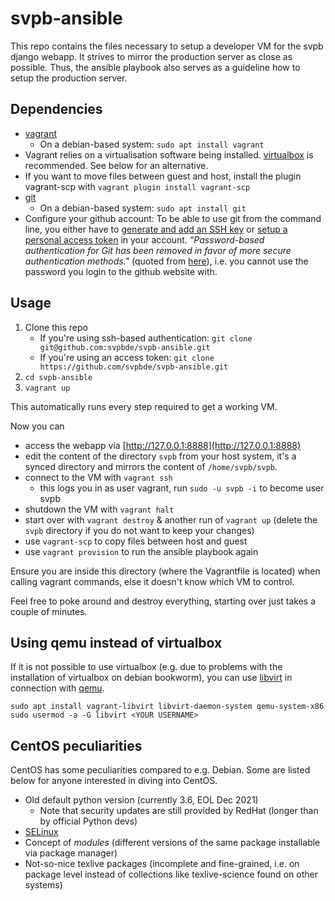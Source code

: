 svpb-ansible
============

This repo contains the files necessary to setup a developer VM for the svpb
django webapp.
It strives to mirror the production server as close as possible.
Thus, the ansible playbook also serves as a guideline how to setup the
production server.

Dependencies
------------
* [vagrant](https://developer.hashicorp.com/vagrant/downloads)
  * On a debian-based system: `sudo apt install vagrant`
* Vagrant relies on a virtualisation software being installed.
  [virtualbox](https://www.virtualbox.org/) is recommended.
  See below for an alternative.
* If you want to move files between guest and host, install the plugin 
  vagrant-scp with `vagrant plugin install vagrant-scp`
* [git](https://git-scm.org/downloads)
  * On a debian-based system: `sudo apt install git`
* Configure your github account: To be able to use git from the command line, you either have to [generate and add an SSH key](https://docs.github.com/en/authentication/connecting-to-github-with-ssh/generating-a-new-ssh-key-and-adding-it-to-the-ssh-agent) or [setup a personal access token](https://docs.github.com/en/authentication/keeping-your-account-and-data-secure/creating-a-personal-access-token) in your account.
*"Password-based authentication for Git has been removed in favor of more secure authentication methods."* (quoted from [here](https://docs.github.com/en/get-started/getting-started-with-git/about-remote-repositories#cloning-with-https-urls)), i.e. you cannot use the password you login to the github website with.

Usage
-----
1. Clone this repo
    * If you're using ssh-based authentication: `git clone git@github.com:svpbde/svpb-ansible.git`
    * If you're using an access token: `git clone https://github.com/svpbde/svpb-ansible.git`
2. `cd svpb-ansible`
3. `vagrant up`

This automatically runs every step required to get a working VM.

Now you can
* access the webapp via [http://127.0.0.1:8888](http://127.0.0.1:8888)
* edit the content of the directory `svpb` from your host system, it's a
  synced directory and mirrors the content of `/home/svpb/svpb`.
* connect to the VM with `vagrant ssh`
  * this logs you in as user vagrant, run `sudo -u svpb -i` to become user svpb
* shutdown the VM with `vagrant halt`
* start over with `vagrant destroy` & another run of `vagrant up` (delete
  the `svpb` directory if you do not want to keep your changes)
* use `vagrant-scp` to copy files between host and guest
* use `vagrant provision` to run the ansible playbook again

Ensure you are inside this directory (where the Vagrantfile is located) when
calling vagrant commands, else it doesn't know which VM to control.

Feel free to poke around and destroy everything, starting over just takes a 
couple of minutes.

Using qemu instead of virtualbox
--------------------------------
If it is not possible to use virtualbox (e.g. due to problems with the
installation of virtualbox on debian bookworm), you can use
[libvirt](https://vagrant-libvirt.github.io/vagrant-libvirt/installation.html#ubuntu--debian)
in connection with
[qemu](https://packages.debian.org/bookworm/qemu-system-x86).
```
sudo apt install vagrant-libvirt libvirt-daemon-system qemu-system-x86
sudo usermod -a -G libvirt <YOUR USERNAME>
```

CentOS peculiarities
--------------------
CentOS has some peculiarities compared to e.g. Debian.
Some are listed below for anyone interested in diving into CentOS.
* Old default python version (currently 3.6, EOL Dec 2021)
  * Note that security updates are still provided by RedHat (longer than by
    official Python devs)
* [SELinux](https://www.redhat.com/en/topics/linux/what-is-selinux)
* Concept of *modules* (different versions of the same package installable
  via package manager)
* Not-so-nice texlive packages (incomplete and fine-grained, i.e. on package
  level instead of collections like texlive-science found on other systems)
